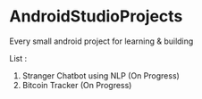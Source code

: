 # AndroidStudioProjects
 Every small android project for learning & building

List :
1. Stranger Chatbot using NLP (On Progress)
2. Bitcoin Tracker (On Progress)

